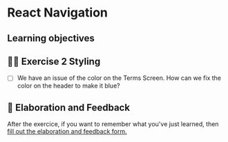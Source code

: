 # React Navigation

## Learning objectives

## 🤸‍♀️ Exercise 2 Styling

- [ ] We have an issue of the color on the Terms Screen. How can we fix the color on the header to make it blue?

## 🏅 Elaboration and Feedback

<div>
<span>After the exercice, if you want to remember what you've just learned, then </span>
<a rel="noopener noreferrer" target="_blank" href="https://airtable.com/shrBuZqOJL5UeLLF1?prefill_Name=React+Native+Navigation&prefill_Exercice=2">
  fill out the elaboration and feedback form.
</a>
</div>
